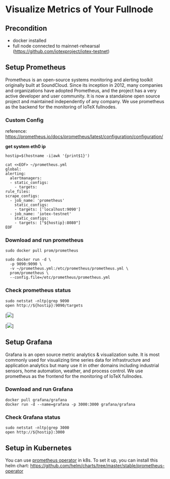 # Visualize Metrics of Your Fullnode

## Precondition

- docker installed
- full node connected to mainnet-rehearsal (https://github.com/iotexproject/iotex-testnet)

## Setup Prometheus
Prometheus is an open-source systems monitoring and alerting toolkit originally built at SoundCloud. Since its inception in 2012, many companies and organizations have adopted Prometheus, and the project has a very active developer and user community. It is now a standalone open source project and maintained independently of any company. We use prometheus as the backend for the monitoring of IoTeX fullnodes.


### Custom Config  
reference: https://prometheus.io/docs/prometheus/latest/configuration/configuration/

**get system eth0 ip**  

    hostip=$(hostname -i|awk '{print$1}')

    cat <<EOF> ~/prometheus.yml
    global:
    alerting:
      alertmanagers:
      - static_configs:
        - targets:
    rule_files:
    scrape_configs:
      - job_name: 'prometheus'
        static_configs:
        - targets: ['localhost:9090']
      - job_name: 'iotex-testnet'
        static_configs:
        - targets: ["${hostip}:8080"]
    EOF

### Download and run prometheus

    sudo docker pull prom/prometheus

    sudo docker run -d \
      -p 9090:9090 \
      -v ~/prometheus.yml:/etc/prometheus/prometheus.yml \
      prom/prometheus \
      --config.file=/etc/prometheus/prometheus.yml

### Check prometheus status
    sudo netstat -nltp|grep 9090
    open http://${hostip}:9090/targets

[![](https://github.com/feigu1984/iotex-testnet/blob/patch-1/monitoring/iotex_targets.png)]

[![](https://github.com/feigu1984/iotex-testnet/blob/patch-1/monitoring/iotex_metric.png)]

## Setup Grafana
Grafana is an open source metric analytics & visualization suite. It is most commonly used for visualizing time series data for infrastructure and application analytics but many use it in other domains including industrial sensors, home automation, weather, and process control. We use prometheus as the frontend for the monitoring of IoTeX fullnodes.

### Download and run Grafana
    docker pull grafana/grafana
    docker run -d --name=grafana -p 3000:3000 grafana/grafana

### Check Grafana status
    sudo netstat -nltp|grep 3000
    open http://${hostip}:3000

## Setup in Kubernetes
You can use [prometheus operator](https://github.com/coreos/prometheus-operator) in k8s.
To set it up, you can install this helm chart: https://github.com/helm/charts/tree/master/stable/prometheus-operator
